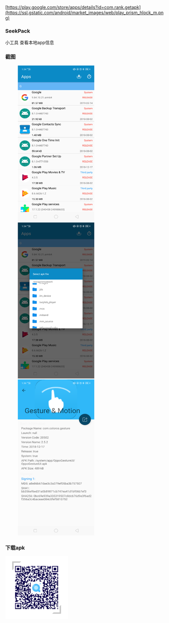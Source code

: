 
[https://play.google.com/store/apps/details?id=com.rank.getapk](https://ssl.gstatic.com/android/market_images/web/play_prism_hlock_m.png)

### SeekPack
小工具 查看本地app信息

### 截图

<figure class="half">
    <img src="https://raw.githubusercontent.com/xkdaq/SeekPack/master/screenshot/screenshot_01.png" width="243" height="496" />
    <img src="https://raw.githubusercontent.com/xkdaq/SeekPack/master/screenshot/screenshot_02.png" width="243" height="496" />
    <img src="https://raw.githubusercontent.com/xkdaq/SeekPack/master/screenshot/screenshot_03.png" width="243" height="496" />
</figure>


### 下载apk

<img src="https://raw.githubusercontent.com/xkdaq/SeekPack/master/screenshot/code.png" width="200" height="200" />



